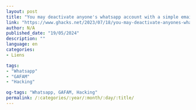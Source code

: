 ```yaml
---
layout: post
title: "You may deactivate anyone's whatsapp account with a simple email"
link: "https://www.ghacks.net/2023/07/18/you-may-deactivate-anyones-whatsapp-account-with-a-simple-email"
author: N/A
published_date: "19/05/2024"
description: ""
language: en
categories:
- Liens

tags:
- "Whatsapp"
- "GAFAM"
- "Hacking"

og-tags: "Whatsapp, GAFAM, Hacking"
permalink: /:categories/:year/:month/:day/:title/
---
```

